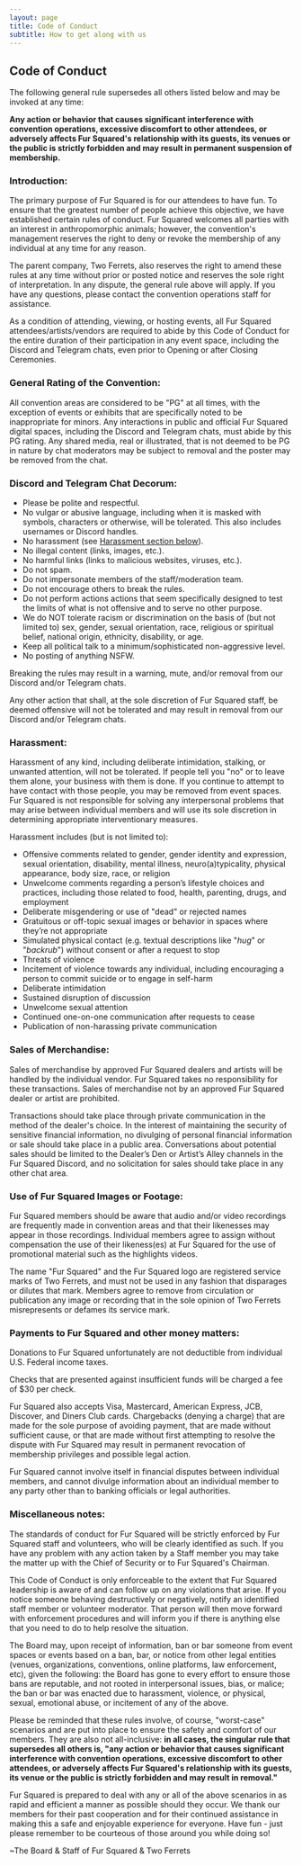 ```yaml
---
layout: page
title: Code of Conduct
subtitle: How to get along with us
---
```


## **Code of Conduct**

The following general rule supersedes all others listed below and may be invoked at any time:

**Any action or behavior that causes significant interference with convention operations, excessive discomfort to other attendees, or adversely affects Fur Squared's relationship with its guests, its venues or the public is strictly forbidden and may result in permanent suspension of membership.**

### **Introduction:**

The primary purpose of Fur Squared is for our attendees to have fun. To ensure that the greatest number of people achieve this objective, we have established certain rules of conduct. Fur Squared welcomes all parties with an interest in anthropomorphic animals; however, the convention's management reserves the right to deny or revoke the membership of any individual at any time for any reason.

The parent company, Two Ferrets, also reserves the right to amend these rules at any time without prior or posted notice and reserves the sole right of interpretation. In any dispute, the general rule above will apply. If you have any questions, please contact the convention operations staff for assistance.

As a condition of attending, viewing, or hosting events, all Fur Squared attendees/artists/vendors are required to abide by this Code of Conduct for the entire duration of their participation in any event space, including the Discord and Telegram chats, even prior to Opening or after Closing Ceremonies.

### **General Rating of the Convention:**

All convention areas are considered to be "PG" at all times, with the exception of events or exhibits that are specifically noted to be inappropriate for minors. Any interactions in public and official Fur Squared digital spaces, including the Discord and Telegram chats, must abide by this PG rating. Any shared media, real or illustrated, that is not deemed to be PG in nature by chat moderators may be subject to removal and the poster may be removed from the chat.

### **Discord and Telegram Chat Decorum:**

* Please be polite and respectful.
* No vulgar or abusive language, including when it is masked with symbols, characters or otherwise, will be tolerated. This also includes usernames or Discord handles.
* No harassment (see [Harassment section below](#harassment)).
* No illegal content (links, images, etc.).
* No harmful links (links to malicious websites, viruses, etc.).
* Do not spam.
* Do not impersonate members of the staff/moderation team.
* Do not encourage others to break the rules.
* Do not perform actions actions that seem specifically designed to test the limits of what is not offensive and to serve no other purpose.
* We do NOT tolerate racism or discrimination on the basis of (but not limited to) sex, gender, sexual orientation, race, religious or spiritual belief, national origin, ethnicity, disability, or age.
* Keep all political talk to a minimum/sophisticated non-aggressive level.
* No posting of anything NSFW.

Breaking the rules may result in a warning, mute, and/or removal from our Discord and/or Telegram chats.

Any other action that shall, at the sole discretion of Fur Squared staff, be deemed offensive will not be tolerated and may result in removal from our Discord and/or Telegram chats.

### **Harassment:**

Harassment of any kind, including deliberate intimidation, stalking, or unwanted attention, will not be tolerated. If people tell you "no" or to leave them alone, your business with them is done. If you continue to attempt to have contact with those people, you may be removed from event spaces. Fur Squared is not responsible for solving any interpersonal problems that may arise between individual members and will use its sole discretion in determining appropriate interventionary measures.

Harassment includes (but is not limited to):

* Offensive comments related to gender, gender identity and expression, sexual orientation, disability, mental illness, neuro(a)typicality, physical appearance, body size, race, or religion
* Unwelcome comments regarding a person’s lifestyle choices and practices, including those related to food, health, parenting, drugs, and employment
* Deliberate misgendering or use of "dead" or rejected names
* Gratuitous or off-topic sexual images or behavior in spaces where they’re not appropriate
* Simulated physical contact (e.g. textual descriptions like "*hug*" or "*backrub*") without consent or after a request to stop
* Threats of violence
* Incitement of violence towards any individual, including encouraging a person to commit suicide or to engage in self-harm
* Deliberate intimidation
* Sustained disruption of discussion
* Unwelcome sexual attention
* Continued one-on-one communication after requests to cease
* Publication of non-harassing private communication

### **Sales of Merchandise:**

Sales of merchandise by approved Fur Squared dealers and artists will be handled by the individual vendor. Fur Squared takes no responsibility for these transactions. Sales of merchandise not by an approved Fur Squared dealer or artist are prohibited.

Transactions should take place through private communication in the method of the dealer's choice. In the interest of maintaining the security of sensitive financial information, no divulging of personal financial information or sale should take place in a public area. Conversations about potential sales should be limited to the Dealer’s Den or Artist’s Alley channels in the Fur Squared Discord, and no solicitation for sales should take place in any other chat area.

### **Use of Fur Squared Images or Footage:**

Fur Squared members should be aware that audio and/or video recordings are frequently made in convention areas and that their likenesses may appear in those recordings. Individual members agree to assign without compensation the use of their likeness(es) at Fur Squared for the use of promotional material such as the highlights videos.

The name "Fur Squared" and the Fur Squared logo are registered service marks of Two Ferrets, and must not be used in any fashion that disparages or dilutes that mark. Members agree to remove from circulation or publication any image or recording that in the sole opinion of Two Ferrets misrepresents or defames its service mark.

### **Payments to Fur Squared and other money matters:**

Donations to Fur Squared unfortunately are not deductible from individual U.S. Federal income taxes.

Checks that are presented against insufficient funds will be charged a fee of $30 per check.

Fur Squared also accepts Visa, Mastercard, American Express, JCB, Discover, and Diners Club cards. Chargebacks (denying a charge) that are made for the sole purpose of avoiding payment, that are made without sufficient cause, or that are made without first attempting to resolve the dispute with Fur Squared may result in permanent revocation of membership privileges and possible legal action.

Fur Squared cannot involve itself in financial disputes between individual members, and cannot divulge information about an individual member to any party other than to banking officials or legal authorities.

### **Miscellaneous notes:**

The standards of conduct for Fur Squared will be strictly enforced by Fur Squared staff and volunteers, who will be clearly identified as such. If you have any problem with any action taken by a Staff member you may take the matter up with the Chief of Security or to Fur Squared's Chairman.

This Code of Conduct is only enforceable to the extent that Fur Squared leadership is aware of and can follow up on any violations that arise. If you notice someone behaving destructively or negatively, notify an identified staff member or volunteer moderator. That person will then move forward with enforcement procedures and will inform you if there is anything else that you need to do to help resolve the situation.

The Board may, upon receipt of information, ban or bar someone from event spaces or events based on a ban, bar, or notice from other legal entities (venues, organizations, conventions, online platforms, law enforcement, etc), given the following: the Board has gone to every effort to ensure those bans are reputable, and not rooted in interpersonal issues, bias, or malice; the ban or bar was enacted due to harassment, violence, or physical, sexual, emotional abuse, or incitement of any of the above.

Please be reminded that these rules involve, of course, "worst-case" scenarios and are put into place to ensure the safety and comfort of our members. They are also not all-inclusive: **in all cases, the singular rule that supersedes all others is, "any action or behavior that causes significant interference with convention operations, excessive discomfort to other attendees, or adversely affects Fur Squared's relationship with its guests, its venue or the public is strictly forbidden and may result in removal."**

Fur Squared is prepared to deal with any or all of the above scenarios in as rapid and efficient a manner as possible should they occur. We thank our members for their past cooperation and for their continued assistance in making this a safe and enjoyable experience for everyone. Have fun - just please remember to be courteous of those around you while doing so\!

~The Board & Staff of Fur Squared & Two Ferrets
